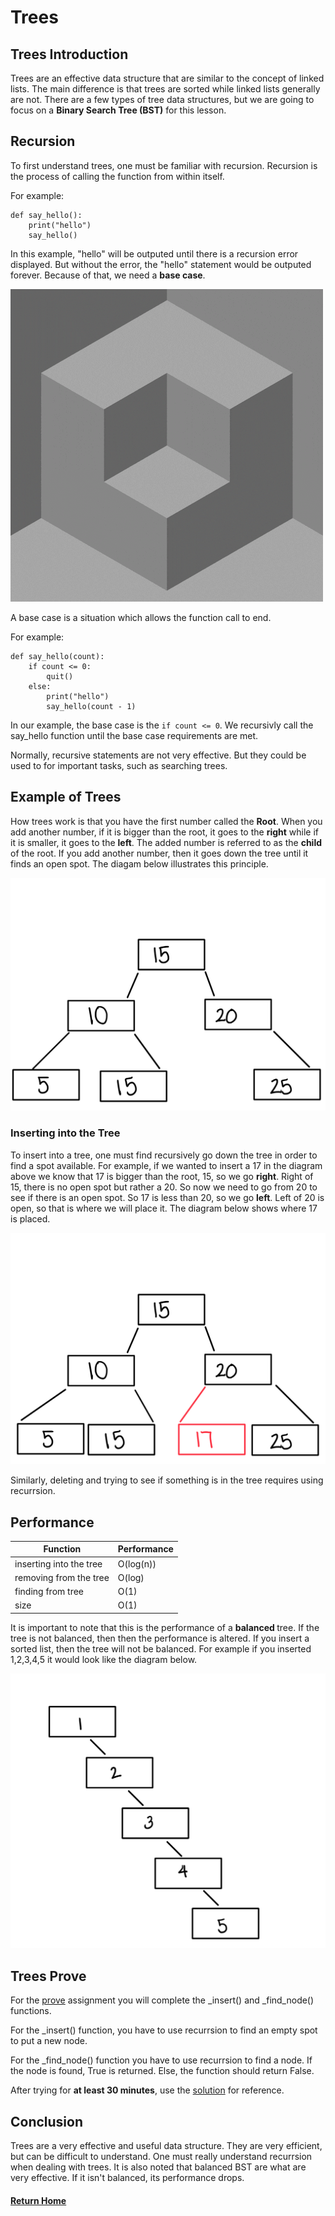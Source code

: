 # Trees

## Trees Introduction
Trees are an effective data structure that are similar to the concept of linked lists. The main difference is that trees are sorted while linked lists generally are not. There are a few types of tree data structures, but we are going to focus on a <strong>Binary Search Tree (BST)</strong> for this lesson.

## Recursion

To first understand trees, one must be familiar with recursion. Recursion is the process of calling the function from within itself.

For example: 
```
def say_hello():
    print("hello")
    say_hello()
```

In this example, "hello" will be outputed until there is a recursion error displayed. But without the error, the "hello" statement would be outputed forever. Because of that, we need a <strong>base case</strong>. 


![Gif](images/giphy.gif)

A base case is a situation which allows the function call to end. 

For example:
```
def say_hello(count):
    if count <= 0:
        quit()
    else:
        print("hello")
        say_hello(count - 1)
```

In our example, the base case is the `if count <= 0`. We recursivly call the say_hello function until the base case requirements are met.

Normally, recursive statements are not very effective. But they could be used to for important tasks, such as searching trees.


## Example of Trees

How trees work is that you have the first number called the <strong>Root</strong>. When you add another number, if it is bigger than the root, it goes to the <strong>right</strong> while if it is smaller, it goes to the <strong>left</strong>. The added number is referred to as the <strong>child</strong> of the root. If you add another number, then it goes down the tree until it finds an open spot. The diagam below illustrates this principle.

![trees](/trees/images/tree.PNG)

### Inserting into the Tree
To insert into a tree, one must find recursively go down the tree in order to find a spot available. For example, if we wanted to insert a 17 in the diagram above we know that 17 is bigger than the root, 15, so we go <strong>right</strong>. Right of 15, there is no open spot but rather a 20. So now we need to go from 20 to see if there is an open spot. So 17 is less than 20, so we go <strong>left</strong>. Left of 20 is open, so that is where we will place it. The diagram below shows where 17 is placed.

![trees_ex](/trees/images/tree_ex.PNG)

Similarly, deleting and trying to see if something is in the tree requires using recurrsion.


## Performance

|Function|Performance|
|----------------|----------------|
|inserting into the tree|O(log(n))|
|removing from the tree|O(log)| 
|finding from tree |O(1)|
|size| O(1)|

It is important to note that this is the performance of a <strong> balanced </strong> tree. If the tree is not balanced, then then the performance is altered. If you insert a sorted list, then the tree will not be balanced. For example if you inserted 1,2,3,4,5 it would look like the diagram below.

![bad_tree](/trees/images/bad_tree.PNG)
## Trees Prove

For the [prove](trees_prove.py) assignment you will complete the _insert() and _find_node() functions.

For the _insert() function, you have to use recurrsion to find an empty spot to put a new node.

For the _find_node() function you have to use recurrsion to find a node. If the node is found, True is returned. Else, the function should return False.

After trying for <strong>at least 30 minutes</strong>, use the [solution](trees_solution.py) for reference.

## Conclusion

Trees are a very effective and useful data structure. They are very efficient, but can be difficult to understand. One must really understand recurrsion when dealing with trees. It is also noted that balanced BST are what are very effective. If it isn't balanced, its performance drops. 





#### [Return Home](/README.md)